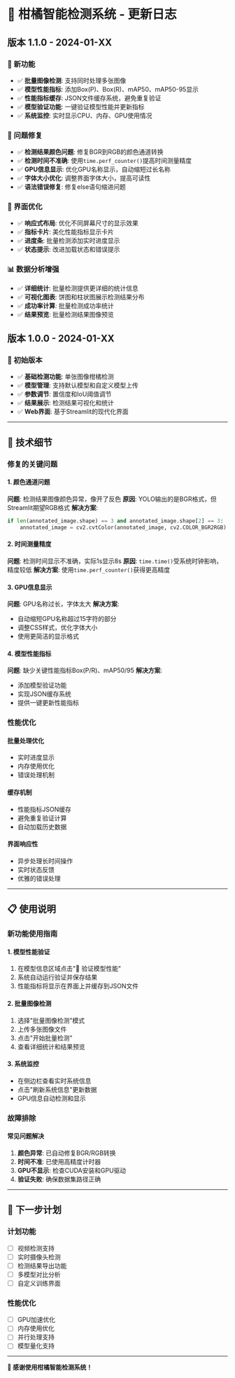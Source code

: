 # 🍊 柑橘智能检测系统 - 更新日志

## 版本 1.1.0 - 2024-01-XX

### 🎉 新功能
- ✅ **批量图像检测**: 支持同时处理多张图像
- ✅ **模型性能指标**: 添加Box(P)、Box(R)、mAP50、mAP50-95显示
- ✅ **性能指标缓存**: JSON文件缓存系统，避免重复验证
- ✅ **模型验证功能**: 一键验证模型性能并更新指标
- ✅ **系统监控**: 实时显示CPU、内存、GPU使用情况

### 🐛 问题修复
- ✅ **检测结果颜色问题**: 修复BGR到RGB的颜色通道转换
- ✅ **检测时间不准确**: 使用`time.perf_counter()`提高时间测量精度
- ✅ **GPU信息显示**: 优化GPU名称显示，自动缩短过长名称
- ✅ **字体大小优化**: 调整界面字体大小，提高可读性
- ✅ **语法错误修复**: 修复else语句缩进问题

### 🎨 界面优化
- ✅ **响应式布局**: 优化不同屏幕尺寸的显示效果
- ✅ **指标卡片**: 美化性能指标显示卡片
- ✅ **进度条**: 批量检测添加实时进度显示
- ✅ **状态提示**: 改进加载状态和错误提示

### 📊 数据分析增强
- ✅ **详细统计**: 批量检测提供更详细的统计信息
- ✅ **可视化图表**: 饼图和柱状图展示检测结果分布
- ✅ **成功率计算**: 批量检测成功率统计
- ✅ **结果预览**: 批量检测结果图像预览

## 版本 1.0.0 - 2024-01-XX

### 🚀 初始版本
- ✅ **基础检测功能**: 单张图像柑橘检测
- ✅ **模型管理**: 支持默认模型和自定义模型上传
- ✅ **参数调节**: 置信度和IoU阈值调节
- ✅ **结果展示**: 检测结果可视化和统计
- ✅ **Web界面**: 基于Streamlit的现代化界面

---

## 🔧 技术细节

### 修复的关键问题

#### 1. 颜色通道问题
**问题**: 检测结果图像颜色异常，像开了反色
**原因**: YOLO输出的是BGR格式，但Streamlit期望RGB格式
**解决方案**: 
```python
if len(annotated_image.shape) == 3 and annotated_image.shape[2] == 3:
    annotated_image = cv2.cvtColor(annotated_image, cv2.COLOR_BGR2RGB)
```

#### 2. 时间测量精度
**问题**: 检测时间显示不准确，实际1s显示8s
**原因**: `time.time()`受系统时钟影响，精度较低
**解决方案**: 使用`time.perf_counter()`获得更高精度

#### 3. GPU信息显示
**问题**: GPU名称过长，字体太大
**解决方案**: 
- 自动缩短GPU名称超过15字符的部分
- 调整CSS样式，优化字体大小
- 使用更简洁的显示格式

#### 4. 模型性能指标
**问题**: 缺少关键性能指标Box(P/R)、mAP50/95
**解决方案**:
- 添加模型验证功能
- 实现JSON缓存系统
- 提供一键更新性能指标

### 性能优化

#### 批量处理优化
- 实时进度显示
- 内存使用优化
- 错误处理机制

#### 缓存机制
- 性能指标JSON缓存
- 避免重复验证计算
- 自动加载历史数据

#### 界面响应性
- 异步处理长时间操作
- 实时状态反馈
- 优雅的错误处理

---

## 📋 使用说明

### 新功能使用指南

#### 1. 模型性能验证
1. 在模型信息区域点击"🔄 验证模型性能"
2. 系统自动运行验证并保存结果
3. 性能指标将显示在界面上并缓存到JSON文件

#### 2. 批量图像检测
1. 选择"批量图像检测"模式
2. 上传多张图像文件
3. 点击"开始批量检测"
4. 查看详细统计和结果预览

#### 3. 系统监控
- 在侧边栏查看实时系统信息
- 点击"刷新系统信息"更新数据
- GPU信息自动检测和显示

### 故障排除

#### 常见问题解决
1. **颜色异常**: 已自动修复BGR/RGB转换
2. **时间不准**: 已使用高精度计时器
3. **GPU不显示**: 检查CUDA安装和GPU驱动
4. **验证失败**: 确保数据集路径正确

---

## 🚀 下一步计划

### 计划功能
- [ ] 视频检测支持
- [ ] 实时摄像头检测
- [ ] 检测结果导出功能
- [ ] 多模型对比分析
- [ ] 自定义训练界面

### 性能优化
- [ ] GPU加速优化
- [ ] 内存使用优化
- [ ] 并行处理支持
- [ ] 模型量化支持

---

**🎉 感谢使用柑橘智能检测系统！**
